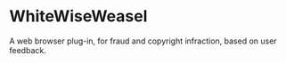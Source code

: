 # WhiteWiseWeasel
 A web browser plug-in, for fraud and copyright infraction, based on user feedback.
